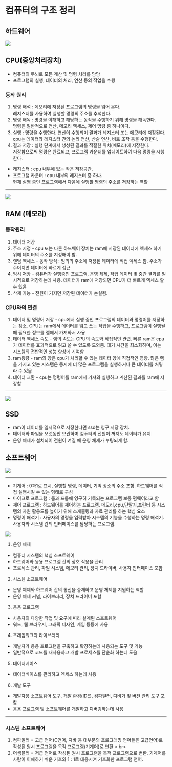<h1> 컴퓨터의 구조 정리 </h1>

## 하드웨어

<img src="cpu.jpg">

## CPU(중앙처리장치)
- 컴퓨터의 두뇌로 모든 계산 및 명령 처리를 담당
- 프로그램의 실행, 데이터의 처리, 연산 등의 작업을 수행
### 동작 원리
1. 명령 해석 : 메모리에 저장된 프로그램의 명령을 읽어 온다. <br>
              레지스터를 사용하여 실행할 명령의 주소를 추척한다.
2. 명령 해독 : 명령을 이해하고 해당하는 동작을 수행하기 위해 명령을 해독한다.<br> 명령은 일반적으로 연산, 메모리 엑세스, 제어 명령 중 하나이다.
3. 실행 : 명령을 수행한다. 연산이 수행되며 결과가 레지스터 또는 메모리에 저장된다. cpu는 데이터와 레지스터 간의 논리 연산, 산술 연산, 비트 조작 등을 수행한다.
4. 결과 저장 : 실행 단계에서 생성된 결과를 적절한 위치(메모리)에 저장한다.
<br> 저장함으로써 명령은 완료되고, 프로그램 카운터를 업데이트하여 다음 명령을 시행한다.

* 레지스터 : cpu 내부에 있는 작은 저장공간.
* 프로그램 카운터 : cpu 내부의 레지스터 중 하나.<br>
현재 실행 중인 프로그램에서 다음에 실행할 명령의 주소를 저장하는 역할

---
<img src="ram.jpg">

## RAM (메모리)


### 동작원리
1. 데이터 저장
2. 주소 지정 - cpu 또는 다른 하드웨어 장치는 ram에 저장된 데이터에 엑세스 하기 위해 데이터의 주소를 지정해야 함.
3. 랜덤 엑세스 - 동작 방식 : 임의의 주소에 저장된 데이터에 직접 엑세스 함. 주소가 주어지면 데이터에 빠르게 접근
4. 임시 저장 - 컴퓨터가 실행중인 프로그램, 운영 체제, 작업 데이터 및 중간 결과를 일시적으로 저장하는데 사용. 데이터가 ram에 저장되면 CPU가 더 빠르게 엑세스 할 수 있음
5. 삭제 가능 - 전원이 거지면 저장된 데이터가 손실됨.

### CPU와의 연결

1. 데이터 및 명령어 저장 - cpu에서 실행 중인 프로그램의 데이터와 명령어를 저장하는 장소.
CPU는 ram에서 데이터를 읽고 쓰는 작업을 수행하고, 프로그램이 실행될 때 필요한 정보를 램에서 가져와서 사용
2. 데이터 엑세스 속도 - 램의 속도는 CPU의 속도와 직접적인 관련. 빠른 ram은 cpu가 데이터를 효과적으로 읽고 쓸 수 있도록 도와줌. 대기 시간을 최소화하며, 이는 시스템의 전반적인 성능 향상에 기여함
3. ram용량 - ram의 양은 cpu가 처리할 수 있는 데이터 양에 직접적인 영향. 많은 램을 가지고 있는 시스템은 동시에 더 많은 프로그램을 실행하거나 큰 데이터를 처맇라 수 있음
5. 데이터 교환 - cpu는 명령어를 ram에서 가져와 실행하고 계산된 결과를 ram에 저장함

---
<img src="ssd.jpg">

## SSD

-  ram이 데이터를 일시적으로 저장한다면 ssd는 영구 저장 장치.
- 데이터와 파일을 오랫동안 보관하며 컴퓨터의 전원이 꺼져도 데이터가 유지
- 운영 체제가 설치되어 전원이 켜질 때 운영 체제가 부팅되게 함.


## 소프트웨어

<img src="soft.png">

---

- 기계어 : 0과1로 표시, 실행할 명령, 데이터, 기억 장소의 주소 포함. 하드웨어를 직접 실행시킬 수 있는 형태로 구성
- 마이크로 프로그램 : 롬과 프롬에 영구히 기록되는 프로그램 보통 펌웨어라고 함
- 제어 프로그램 : 하드웨어를 제어하는 프로그램. 메모리,cpu,단말기,프린터 등 시스템의 자원 활용도를 높이기 위해 스케줄링과 자료 관리를 하는 핵심 요소
- 명령어 해석기 : 사용자의 명령을 입력받아 시스템의 기능을 수행하는 명령 해석기. 사용자와 시스템 간의 인터페이스를 담당하는 프로그램.

<img src="soft.jpg">

1. 운영 체제
- 컴퓨터 시스템의 핵심 소프트웨어
- 하드웨어와 응용 프로그램 간의 상호 작용을 관리
- 프로세스 관리, 파일 시스템, 메모리 관리, 장치 드라이버, 사용자 인터페이스 포함

2. 시스템 소프트웨어
- 운영 체제와 하드웨어 간의 통신을 중재하고 운영 체제를 지원하는 역할
- 운영 체제 커널, 라이브러리, 장치 드라이버 포함

3. 응용 프로그램
- 사용자의 다양한 작업 및 요구에 따라 설계된 소프트웨어
- 워드, 웹 브라우저, 그래픽 디자인, 게임 등등에 사용

4. 프레임워크와 라이브러리
- 개발자가 응용 프로그램을 구축하고 확장하는데 사용되는 도구 및 기능
- 일반적으로 코드를 재사용하고 개발 프로세스를 단순화 하는데 도움

5. 데이터베이스
- 데이터베이스를 관리하고 엑세스 하는데 사용

6. 개발 도구
- 개발자용 소프트웨어 도구. 개발 환경(IDE), 컴파일러, 디비거 및 버전 관리 도구 포함
- 응용 프로그램 및 소프트웨어를 개발하고 디버깅하는데 사용



---
### 시스템 소프트웨어

1. 컴파일러 = 고급 언어(C언어, 자바 등 대부분의 프로그래밍 언어들은 고급언어)로 작성된 원시 프로그램을 목적 프로그램(기계어)로 변환
< br>
2. 어셈블러 = 저급 언어로 작성된 원시 프로그램을 목적 프로그램으로 변환. 기계어를 사람이 이해하기 쉬운 기호와 1 : 1로 대응시켜 기호화한 프로그램 언어.